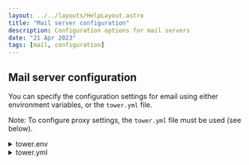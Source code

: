 ```yaml
---
layout: ../../layouts/HelpLayout.astro
title: "Mail server configuration"
description: Configuration options for mail servers
date: "21 Apr 2023"
tags: [mail, configuration]
---
```

## Mail server configuration

You can specify the configuration settings for email using either environment variables, or the `tower.yml` file.

Note: To configure proxy settings, the `tower.yml` file must be used (see below).

<details>
  <summary>tower.env</summary>

```env
TOWER_CONTACT_EMAIL=hello@foo.com
TOWER_SMTP_HOST=your.smtphost.com
TOWER_SMTP_USER=your_smtp_user
TOWER_SMTP_PASSWORD=your_smtp_password
TOWER_SMTP_PORT=587
TOWER_SMTP_AUTH=true
TOWER_SMTP_STARTTLS_ENABLED=true
TOWER_SMTP_STARTTLS_REQUIRED=true
```
</details>

<details>
  <summary>tower.yml</summary>

```yaml
mail:
  smtp:
    host: "your.smtphost.com"
    port: "587"
    auth: "true"
    user: "your_smtp_user"
    password: "your_smtp_password"
    starttls:
      enable: true
      required: true
    proxy:
      host: "proxy.com"
      port: "5566"
```
</details>